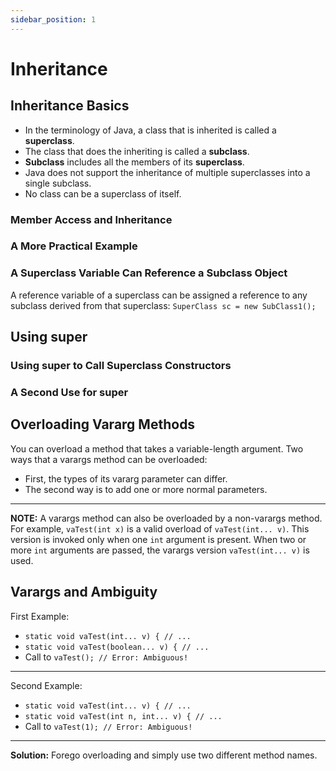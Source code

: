 ```yaml
---
sidebar_position: 1
---
```


# Inheritance


## Inheritance Basics

- In the terminology of Java, a class that is inherited is called a **superclass**.
- The class that does the inheriting is called a **subclass**.
- **Subclass** includes all the members of its **superclass**.
- Java does not support the inheritance of multiple superclasses into a single subclass.
- No class can be a superclass of itself.

### Member Access and Inheritance
### A More Practical Example
### A Superclass Variable Can Reference a Subclass Object

A reference variable of a superclass can be assigned a reference to any subclass derived from
that superclass: `SuperClass sc = new SubClass1();`

## Using super


### Using super to Call Superclass Constructors

### A Second Use for super
















## Overloading Vararg Methods

You can overload a method that takes a variable-length argument.
Two ways that a varargs method can be overloaded:
- First, the types of its vararg parameter can differ.
- The second way is to add one or more normal parameters.

<hr />

**NOTE:** A varargs method can also be overloaded by a non-varargs method. For example, `vaTest(int x)` is a
valid overload of `vaTest(int... v)`. This version is invoked only when one `int` argument
is present. When two or more `int` arguments are passed, the varargs version `vaTest(int... v)` is used.

## Varargs and Ambiguity

First Example:

- `static void vaTest(int... v) { // ...`
- `static void vaTest(boolean... v) { // ...`
- Call to `vaTest(); // Error: Ambiguous!`

<hr />

Second Example:

- `static void vaTest(int... v) { // ...`
- `static void vaTest(int n, int... v) { // ...`
- Call to `vaTest(1); // Error: Ambiguous!`

<hr />

**Solution:** Forego overloading and simply use two different method names.
